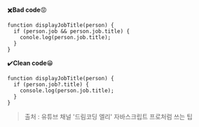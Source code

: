  :heavy_multiplication_x:**Bad code**:rage:
```
function displayJobTitle(person) {
  if (person.job && person.job.title) {
    conole.log(person.job.title);
  }
}
```
:heavy_check_mark:**Clean code**:grin:
```
function displayJobTitle(person) {
  if (person.job?.title) {
    console.log(person.job.title);
  }
}
```

> 출처 : 유튜브 채널 '드림코딩 엘리' 자바스크립트 프로처럼 쓰는 팁
